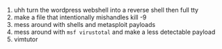 
1. uhh turn the wordpress webshell into a reverse shell then full tty
2. make a file that intentionally mishandles kill -9
3. mess around with shells and metasploit payloads
4. mess around with `msf virustotal` and make a less detectable payload
5. vimtutor